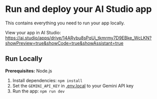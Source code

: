 # Run and deploy your AI Studio app

This contains everything you need to run your app locally.

View your app in AI Studio: https://ai.studio/apps/drive/14ARybu8sPqUj_tkmrmy7D9EBke_WcLKN?showPreview=true&showCode=true&showAssistant=true

## Run Locally

**Prerequisites:**  Node.js


1. Install dependencies:
   `npm install`
2. Set the `GEMINI_API_KEY` in [.env.local](.env.local) to your Gemini API key
3. Run the app:
   `npm run dev`
